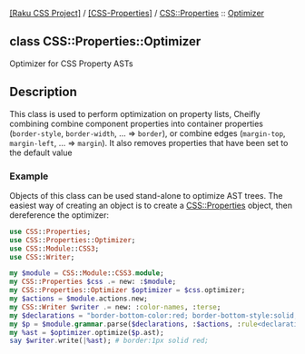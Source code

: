 [[Raku CSS Project]](https://css-raku.github.io)
 / [[CSS-Properties]](https://css-raku.github.io/CSS-Properties-raku)
 / [CSS::Properties](https://css-raku.github.io/CSS-Properties-raku/CSS/Properties)
 :: [Optimizer](https://css-raku.github.io/CSS-Properties-raku/CSS/Properties/Optimizer)

class CSS::Properties::Optimizer
--------------------------------

Optimizer for CSS Property ASTs

Description
-----------

This class is used to perform optimization on property lists, Cheifly combining combine component properties into container properties (`border-style`, `border-width`, ... => `border`), or combine edges (`margin-top`, `margin-left`, ... => `margin`). It also removes properties that have been set to the default value

### Example

Objects of this class can be used stand-alone to optimize AST trees. The easiest way of creating an object is to create a [CSS::Properties](https://css-raku.github.io/CSS-Properties-raku/CSS/Properties) object, then dereference the optimizer:

```raku
use CSS::Properties;
use CSS::Properties::Optimizer;
use CSS::Module::CSS3;
use CSS::Writer;

my $module = CSS::Module::CSS3.module;
my CSS::Properties $css .= new: :$module;
my CSS::Properties::Optimizer $optimizer = $css.optimizer;
my $actions = $module.actions.new;
my CSS::Writer $writer .= new: :color-names, :terse;
my $declarations = "border-bottom-color:red; border-bottom-style:solid; border-bottom-width:1px; border-left-color:red; border-left-style:solid; border-left-width:1px; border-right-color:red; border-right-style:solid; border-right-width:1px; border-top-color:red; border-top-style:solid; border-top-width:1px;";
my $p = $module.grammar.parse($declarations, :$actions, :rule<declaration-list>);
my %ast = $optimizer.optimize($p.ast);
say $writer.write(|%ast); # border:1px solid red;
```

